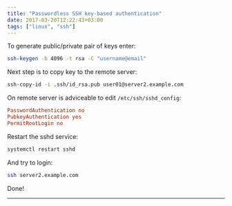 ```yaml
---
title: "Passwordless SSH key-based authentication"
date: 2017-03-20T12:22:43+03:00
tags: ["linux", "ssh"]
---
```


To generate public/private pair of keys enter:

```bash
ssh-keygen -b 4096 -t rsa -C "username@email"
```

Next step is to copy key to the remote server:

```bash
ssh-copy-id -i .ssh/id_rsa.pub user01@server2.example.com
```

On remote server is adviceable to edit `/etc/ssh/sshd_config`:

```ini
PasswordAuthentication no
PubkeyAuthentication yes
PermitRootLogin no
```

Restart the sshd service:

```bash
systemctl restart sshd
```

And try to login:

```bash
ssh server2.example.com
```

Done!

---

